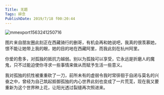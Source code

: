 ```yaml
---
Title: 无题
Tags: 碎念
PublishDate: 2019/7/18 f00:20:44
---
```


![mmexport1563241250716](/articles/imgs/mmexport1563241250716.jpg)

图片来自朋友圈此刻正在西藏骑行的删哥，有机会再和她说吧，我真的很羡慕她，恨不能让她带上我的眼，她的目的地在西藏阿里，而我此刻在杭州阿里。

你爱的愈多，对孤独的抵抗力越弱。别以为孤独可以享受，它永远是折磨人的魔鬼，只不过能迫使你寻求一些事情来做从而赋予生活一些意义。

我对孤独的抗性被重重砍了一刀，前所未有的虚弱令我时常徘徊于自闭与莫名的兴奋之中，曾经为自己筑起抵御孤独的内心世界此刻也变成了一片荒芜，现在我又要重新为这个世界种上花，让阳光透过裂缝再次照进来。